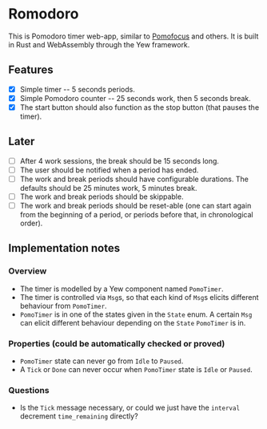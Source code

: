 # Romodoro
This is Pomodoro timer web-app, similar to [Pomofocus](pomofocus.io) and others.
It is built in Rust and WebAssembly through the Yew framework.

## Features
- [X] Simple timer -- 5 seconds periods.
- [X] Simple Pomodoro counter -- 25 seconds work, then 5 seconds break.
- [X] The start button should also function as the stop button (that
pauses the timer).

## Later
- [ ] After 4 work sessions, the break should be 15 seconds long.
- [ ] The user should be notified when a period has ended.
- [ ] The work and break periods should have configurable durations.
The defaults should be 25 minutes work, 5 minutes break.
- [ ] The work and break periods should be skippable.
- [ ] The work and break periods should be reset-able (one can start again from the
beginning of a period, or periods before that, in chronological order).

## Implementation notes
### Overview
- The timer is modelled by a Yew component named `PomoTimer`.
- The timer is controlled via `Msg`s, so that each kind of
`Msg`s elicits different behaviour from `PomoTimer`.
- `PomoTimer` is in one of the states given in the `State` enum.
A certain `Msg` can elicit different behaviour depending
on the `State` `PomoTimer` is in.

### Properties (could be automatically checked or proved)
- `PomoTimer` state can never go from `Idle` to `Paused`.
- A `Tick` or `Done` can never occur when `PomoTimer` state is `Idle` or `Paused`.

### Questions
- Is the `Tick` message necessary, or could we just have the
`interval` decrement `time_remaining` directly?
